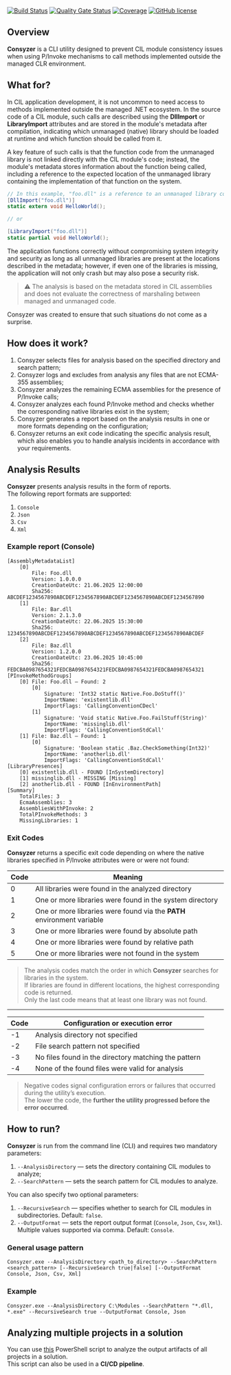 [![Build Status](https://github.com/Maslinin/Consyzer/workflows/Build/badge.svg)](https://github.com/Maslinin/Consyzer/actions/workflows/build.yml) [![Quality Gate Status](https://sonarcloud.io/api/project_badges/measure?project=Maslinin_Consyzer&metric=alert_status)](https://sonarcloud.io/summary/new_code?id=Maslinin_Consyzer) [![Coverage](https://sonarcloud.io/api/project_badges/measure?project=Maslinin_Consyzer&metric=coverage)](https://sonarcloud.io/summary/new_code?id=Maslinin_Consyzer) [![GitHub license](https://badgen.net/github/license/Maslinin/Consyzer)](https://github.com/Maslinin/Consyzer/blob/master/LICENSE)

## Overview
**Consyzer** is a CLI utility designed to prevent CIL module consistency issues when using P/Invoke mechanisms to call methods implemented outside the managed CLR environment.

## What for?
In CIL application development, it is not uncommon to need access to methods implemented outside the managed .NET ecosystem. In the source code of a CIL module, such calls are described using the **DllImport** or **LibraryImport** attributes and are stored in the module's metadata after compilation, indicating which unmanaged (native) library should be loaded at runtime and which function should be called from it.

A key feature of such calls is that the function code from the unmanaged library is not linked directly with the CIL module's code;
instead, the module's metadata stores information about the function being called, including a reference to the expected location of the unmanaged library containing the implementation of that function on the system.

```csharp
// In this example, "foo.dll" is a reference to an unmanaged library containing the implementation of the HelloWorld function:
[DllImport("foo.dll")]
static extern void HelloWorld();

// or

[LibraryImport("foo.dll")]
static partial void HelloWorld();
```

The application functions correctly without compromising system integrity and security as long as all unmanaged libraries are present at the locations described in the metadata;
however, if even one of the libraries is missing, the application will not only crash but may also pose a security risk.

> ⚠️ The analysis is based on the metadata stored in CIL assemblies and does not evaluate the correctness of marshaling between managed and unmanaged code.

Consyzer was created to ensure that such situations do not come as a surprise.

## How does it work?
1. Consyzer selects files for analysis based on the specified directory and search pattern;  
2. Consyzer logs and excludes from analysis any files that are not ECMA-355 assemblies;  
3. Consyzer analyzes the remaining ECMA assemblies for the presence of P/Invoke calls;  
4. Consyzer analyzes each found P/Invoke method and checks whether the corresponding native libraries exist in the system;  
5. Consyzer generates a report based on the analysis results in one or more formats depending on the configuration;  
6. Consyzer returns an exit code indicating the specific analysis result, which also enables you to handle analysis incidents in accordance with your requirements.

## Analysis Results
**Consyzer** presents analysis results in the form of reports.  
The following report formats are supported:

1. `Console`
2. `Json`
3. `Csv`
4. `Xml`

### Example report (Console)
```
[AssemblyMetadataList]
    [0]
        File: Foo.dll
        Version: 1.0.0.0
        CreationDateUtc: 21.06.2025 12:00:00
        Sha256: ABCDEF1234567890ABCDEF1234567890ABCDEF1234567890ABCDEF1234567890
    [1]
        File: Bar.dll
        Version: 2.1.3.0
        CreationDateUtc: 22.06.2025 15:30:00
        Sha256: 1234567890ABCDEF1234567890ABCDEF1234567890ABCDEF1234567890ABCDEF
    [2]
        File: Baz.dll
        Version: 1.2.0.0
        CreationDateUtc: 23.06.2025 10:45:00
        Sha256: FEDCBA0987654321FEDCBA0987654321FEDCBA0987654321FEDCBA0987654321
[PInvokeMethodGroups]
    [0] File: Foo.dll — Found: 2
        [0]
            Signature: 'Int32 static Native.Foo.DoStuff()'
            ImportName: 'existentlib.dll'
            ImportFlags: 'CallingConventionCDecl'
        [1]
            Signature: 'Void static Native.Foo.FailStuff(String)'
            ImportName: 'missinglib.dll'
            ImportFlags: 'CallingConventionStdCall'
    [1] File: Baz.dll — Found: 1
        [0]
            Signature: 'Boolean static .Baz.CheckSomething(Int32)'
            ImportName: 'anotherlib.dll'
            ImportFlags: 'CallingConventionStdCall'
[LibraryPresences]
    [0] existentlib.dll - FOUND [InSystemDirectory]
    [1] missinglib.dll - MISSING [Missing]
    [2] anotherlib.dll - FOUND [InEnvironmentPath]
[Summary]
    TotalFiles: 3
    EcmaAssemblies: 3
    AssembliesWithPInvoke: 2
    TotalPInvokeMethods: 3
    MissingLibraries: 1
```

### Exit Codes
**Consyzer** returns a specific exit code depending on where the native libraries specified in P/Invoke attributes were or were not found:

| Code | Meaning                                                                                     |
|------|---------------------------------------------------------------------------------------------|
| 0    | All libraries were found in the analyzed directory                                          |
| 1    | One or more libraries were found in the system directory                                    |
| 2    | One or more libraries were found via the **PATH** environment variable                      |
| 3    | One or more libraries were found by absolute path                                           |
| 4    | One or more libraries were found by relative path                                           |
| 5    | One or more libraries were not found in the system                                          |

> The analysis codes match the order in which **Consyzer** searches for libraries in the system.  
> If libraries are found in different locations, the highest corresponding code is returned.  
> Only the last code means that at least one library was not found.

---

| Code | Configuration or execution error                                                            |
|------|---------------------------------------------------------------------------------------------|
| -1   | Analysis directory not specified                                                            |
| -2   | File search pattern not specified                                                           |
| -3   | No files found in the directory matching the pattern                                        |
| -4   | None of the found files were valid for analysis                                             |

> Negative codes signal configuration errors or failures that occurred during the utility’s execution.  
> The lower the code, the **further the utility progressed before the error occurred**.

## How to run?
**Consyzer** is run from the command line (CLI) and requires two mandatory parameters:

1. `--AnalysisDirectory` — sets the directory containing CIL modules to analyze;  
2. `--SearchPattern` — sets the search pattern for CIL modules to analyze.

You can also specify two optional parameters:

1. `--RecursiveSearch` — specifies whether to search for CIL modules in subdirectories. Default: `false`.  
2. `--OutputFormat` — sets the report output format (`Console`, `Json`, `Csv`, `Xml`). Multiple values supported via comma. Default: `Console`.

### General usage pattern
```
Consyzer.exe --AnalysisDirectory <path_to_directory> --SearchPattern <search_pattern> [--RecursiveSearch true|false] [--OutputFormat Console, Json, Csv, Xml]
```

### Example
```
Consyzer.exe --AnalysisDirectory C:\Modules --SearchPattern "*.dll, *.exe" --RecursiveSearch true --OutputFormat Console, Json
```

## Analyzing multiple projects in a solution
You can use [this](https://github.com/Maslinin/Consyzer/blob/master/DevOps/SolutionAnalyzer.ps1) PowerShell script to analyze the output artifacts of all projects in a solution.  
This script can also be used in a **CI/CD pipeline**.